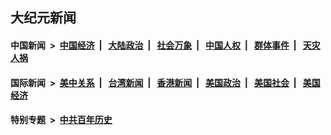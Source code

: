 ## 大纪元新闻

#### 中国新闻 &nbsp;>&nbsp; [中国经济](indexes/ncid283/README.md?07070045) &nbsp;| &nbsp; [大陆政治](indexes/ncid277/README.md?07070045) &nbsp;| &nbsp; [社会万象](indexes/ncid282/README.md?07070045) &nbsp;| &nbsp; [中国人权](indexes/ncid278/README.md?07070045) &nbsp;| &nbsp; [群体事件](indexes/ncid279/README.md?07070045) &nbsp;| &nbsp; [天灾人祸](indexes/ncid280/README.md?07070045)

#### 国际新闻 &nbsp;>&nbsp; [美中关系](indexes/nf1412576/README.md?07070045) &nbsp;| &nbsp; [台湾新闻](indexes/ncid1349361/README.md?07070045) &nbsp;| &nbsp; [香港新闻](indexes/ncid1349362/README.md?07070045) &nbsp;| &nbsp; [美国政治](indexes/ncid1078159/README.md?07070045) &nbsp;| &nbsp; [美国社会](indexes/ncid1078160/README.md?07070045) &nbsp;| &nbsp; [美国经济](indexes/ncid1078158/README.md?07070045)

#### 特别专题 &nbsp;>&nbsp; [中共百年历史](https://github.com/epoch-news/epoch-special/blob/master/README.md?07070045)  

